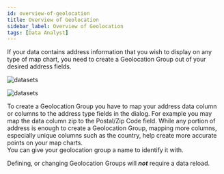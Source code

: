 ```yaml
---
id: overview-of-geolocation
title: Overview of Geolocation
sidebar_label: Overview of Geolocation
tags: [Data Analyst]
---
```


If your data contains address information that you wish to display on any type of map chart, you need to create a Geolocation Group out of your desired address fields. 
 
![datasets](https://s3.amazonaws.com/cdn.qrvey.com/documentation_assets/ui-docs/datasets/Datasets/geolocation.png#thumbnail)
 
 
![datasets](https://s3.amazonaws.com/cdn.qrvey.com/documentation_assets/ui-docs/datasets/Datasets/modal.png#thumbnail-60)
 
To create a Geolocation Group you have to map your address data column or columns to the address type fields in the dialog. For example you may map the data column zip  to the Postal/Zip Code field. While any portion of address is enough to create a Geolocation Group, mapping more columns, especially unique columns such as the country, help create more accurate points on your map charts.  
You can give your geolocation group a name to identify it with.  

Defining, or changing Geolocation Groups will ***not*** require a data reload.
 